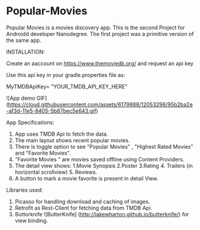 # Popular-Movies
Popular Movies  is a movies discovery app. This is the second Project for Androidd developer Nanodegree.
The first project was a primitive version of the same app.

INSTALLATION:

Create an aaccount on https://www.themoviedb.org/  and request an api key

Use this api key in your gradle.properties file as:

MyTMDBApiKey= "YOUR_TMDB_API_KEY_HERE"

![App demo GIF] (https://cloud.githubusercontent.com/assets/6179888/12053298/95b2ba2e-af3d-11e5-8405-5b87bec5e643.gif)


App Specifications:

1. App uses TMDB Api to fetch the data.
2. The main layout shows recent popular movies.
3. There is toggle option to see "Popular Movies" , "Highest Rated Movies" and "Favorite Movies".
4. "Favorite Movies " are movies saved offline using Content Providers.
5. The detail view shows:
        1.Movie Synopsis
        2.Poster
        3.Rating
        4. Trailers (in horizontal scrollview)
        5. Reviews.
6. A button to mark a movie favorite is present in detail View.


Libraries used:

1. Picasso for handling download and caching of images.
2. Retrofit as Rest-Client for fetching data from TMDB Api.
3. Buttorknife ![ButterKnife] (http://jakewharton.github.io/butterknife/) for view binding.  



